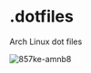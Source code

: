 # .dotfiles
Arch Linux dot files

![857ke-amnb8](https://user-images.githubusercontent.com/79687674/141660827-528277f8-dbf6-4274-a3d6-0fc84da096e6.gif)
